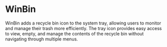 # WinBin
WinBin adds a recycle bin icon to the system tray, allowing users to monitor and manage their trash more efficiently. The tray icon provides easy access to view, empty, and manage the contents of the recycle bin without navigating through multiple menus.
